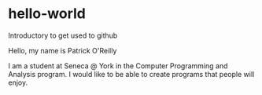 # hello-world
Introductory to get used to github

Hello, my name is Patrick O'Reilly

I am a student at Seneca @ York in the Computer Programming and Analysis program.
I would like to be able to create programs that people will enjoy.
